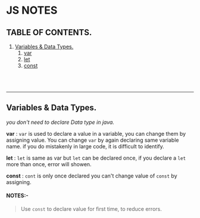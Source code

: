 # JS NOTES

## TABLE OF CONTENTS.

1. [Variables & Data Types.](#Topic1)
    1. [var](#Topic1.1)
    1. [let](#Topic1.2)
    1. [const](#Topic1.3)
<br>

<br>

---

## Variables & Data Types.<a name="Topic1"></a>

*you don't need to declare Data type in java.*

**var**<a name="Topic1.1"></a> : `var` is used to declare a value in a variable, you can change them by assigning value.
          You can change `var` by again declaring same variable name.
          if you do mistakenly in large code, it is difficult to identify.

**let**<a name="Topic1.2"></a> : `let` is same as var but `let` can be declared once, if you declare a `let` more than once, error will showen.

**const**<a name="Topic1.3"></a> : `cont` is only once declared you can't change value of `const` by assigning.


#### NOTES:-

>Use `const` to declare value for first time, to reduce errors.
